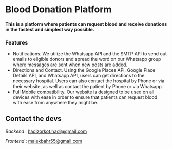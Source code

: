 # Blood Donation Platform
#### This is a platform where patients can request blood and receive donations in the fastest and simplest way possible.

### Features

- Notifications. We utilize the Whatsapp API and the SMTP API to send out emails to eligible donors and spread the word on our Whatsapp group where messages are sent when new posts are added.
- Directions and Contact. Using the Google Places API, Google Place Details API, and Whatsapp API, users can get directions to the necessary hospital. Users can also contact the hospital by Phone or via their website, as well as contact the patient by Phone or via Whatsapp.
- Full Mobile compatibility. Our website is designed to be used on all devices with ease in order to ensure that patients can request blood with ease from anywhere they might be.

## Contact the devs
*_Backend_* : hadizorkot.hadi@gmail.com

*_Frontend_* : malekbahr55@gmail.com